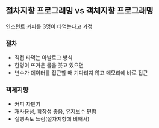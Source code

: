 ## 절차지향 프로그래밍 vs 객체지향 프로그래밍

인스턴트 커피를 3명이 타먹는다고 가정
### 절차 
- 직접 타먹는 아날로그 방식
- 한명이 뜨거운 물을 붓고 있으면
- 변수가 데이터를 접근할 때 기다리지 않고 메모리에 바로 접근


### 객체지향
- 커피 자판기
- 재사용성, 확장성 좋음, 유지보수 편함
- 실행속도 느림(절차지향에 비해서)
